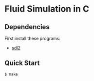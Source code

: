 # Fluid Simulation in C

## Dependencies

First install these programs:

- [sdl2]

## Quick Start

```console
$ make
```

[sdl2]: https://www.libsdl.org/
